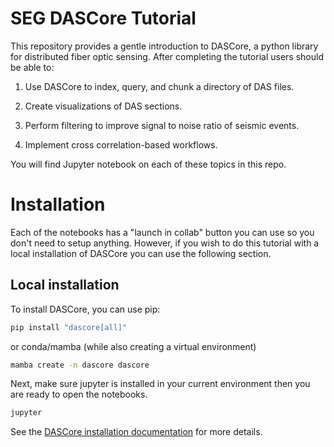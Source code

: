 # SEG DASCore Tutorial

This repository provides a gentle introduction to DASCore, a python library for distributed fiber optic sensing. After completing the tutorial users should be able to:

1. Use DASCore to index, query, and chunk a directory of DAS files.

2. Create visualizations of DAS sections.
   
3. Perform filtering to improve signal to noise ratio of seismic events.
   
4. Implement cross correlation-based workflows.

You will find Jupyter notebook on each of these topics in this repo.

# Installation

Each of the notebooks has a "launch in collab" button you can use so you don't need to setup anything. However, if you wish to do this tutorial with a local installation of DASCore you can use the following section. 

## Local installation

To install DASCore, you can use pip:

```bash
pip install "dascore[all]"
```

or conda/mamba (while also creating a virtual environment)

```bash
mamba create -n dascore dascore
```

Next, make sure jupyter is installed in your current environment then you are ready to open the notebooks.

```bash
jupyter
```

See the [DASCore installation documentation](https://dascore.org/#installation) for more details.


